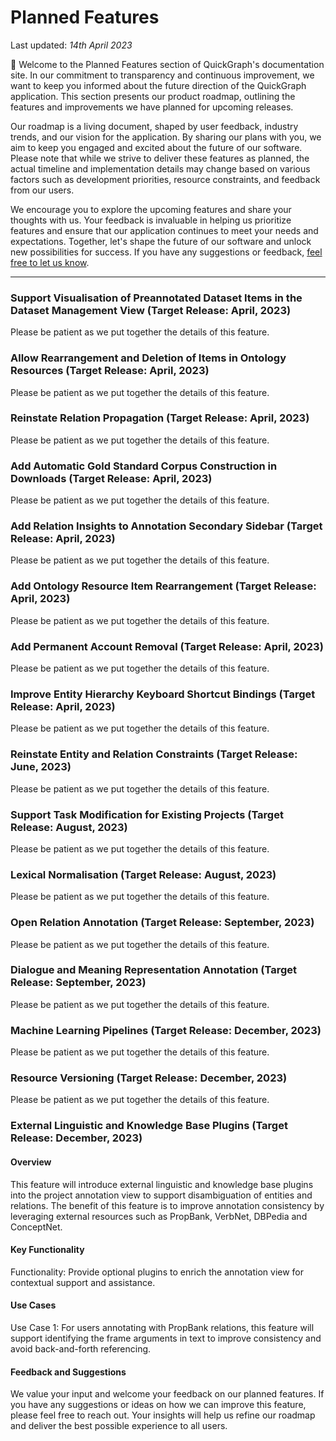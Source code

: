 # Planned Features

Last updated: _14th April 2023_

🚀 Welcome to the Planned Features section of QuickGraph's documentation site. In our commitment to transparency and continuous improvement, we want to keep you informed about the future direction of the QuickGraph application. This section presents our product roadmap, outlining the features and improvements we have planned for upcoming releases.

Our roadmap is a living document, shaped by user feedback, industry trends, and our vision for the application. By sharing our plans with you, we aim to keep you engaged and excited about the future of our software. Please note that while we strive to deliver these features as planned, the actual timeline and implementation details may change based on various factors such as development priorities, resource constraints, and feedback from our users.

We encourage you to explore the upcoming features and share your thoughts with us. Your feedback is invaluable in helping us prioritize features and ensure that our application continues to meet your needs and expectations. Together, let's shape the future of our software and unlock new possibilities for success. If you have any suggestions or feedback, [feel free to let us know](./contact).

<hr/>

### Support Visualisation of Preannotated Dataset Items in the Dataset Management View (Target Release: April, 2023)

Please be patient as we put together the details of this feature.

<!-- This will show the entities and relations in addition to their counts for annotated dataset items. -->

### Allow Rearrangement and Deletion of Items in Ontology Resources (Target Release: April, 2023)

Please be patient as we put together the details of this feature.

### Reinstate Relation Propagation (Target Release: April, 2023)

Please be patient as we put together the details of this feature.

### Add Automatic Gold Standard Corpus Construction in Downloads (Target Release: April, 2023)

Please be patient as we put together the details of this feature.

### Add Relation Insights to Annotation Secondary Sidebar (Target Release: April, 2023)

Please be patient as we put together the details of this feature.

### Add Ontology Resource Item Rearrangement (Target Release: April, 2023)

Please be patient as we put together the details of this feature.

### Add Permanent Account Removal (Target Release: April, 2023)

Please be patient as we put together the details of this feature.

### Improve Entity Hierarchy Keyboard Shortcut Bindings (Target Release: April, 2023)

Please be patient as we put together the details of this feature.

### Reinstate Entity and Relation Constraints (Target Release: June, 2023)

Please be patient as we put together the details of this feature.

### Support Task Modification for Existing Projects (Target Release: August, 2023)

<!-- E.g. add relation task to entity only task. -->

Please be patient as we put together the details of this feature.

### Lexical Normalisation (Target Release: August, 2023)

Please be patient as we put together the details of this feature.

### Open Relation Annotation (Target Release: September, 2023)

Please be patient as we put together the details of this feature.

### Dialogue and Meaning Representation Annotation (Target Release: September, 2023)

Please be patient as we put together the details of this feature.

### Machine Learning Pipelines (Target Release: December, 2023)

Please be patient as we put together the details of this feature.

### Resource Versioning (Target Release: December, 2023)

Please be patient as we put together the details of this feature.

### External Linguistic and Knowledge Base Plugins (Target Release: December, 2023)

#### Overview

This feature will introduce external linguistic and knowledge base plugins into the project annotation view to support disambiguation of entities and relations. The benefit of this feature is to improve annotation consistency by leveraging external resources such as PropBank, VerbNet, DBPedia and ConceptNet.

#### Key Functionality

Functionality: Provide optional plugins to enrich the annotation view for contextual support and assistance.

#### Use Cases

Use Case 1: For users annotating with PropBank relations, this feature will support identifying the frame arguments in text to improve consistency and avoid back-and-forth referencing.

#### Feedback and Suggestions

We value your input and welcome your feedback on our planned features. If you have any suggestions or ideas on how we can improve this feature, please feel free to reach out. Your insights will help us refine our roadmap and deliver the best possible experience to all users.
